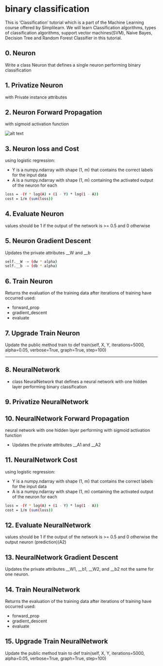 # binary classification
This is ‘Classification’ tutorial which is a part of the Machine Learning course offered by Simplilearn. We will learn Classification algorithms, types of classification algorithms, support vector machines(SVM), Naive Bayes, Decision Tree and Random Forest Classifier in this tutorial.

## 0. Neuron 
Write a class Neuron that defines a single neuron performing binary classification

## 1. Privatize Neuron
with Private instance attributes

## 2. Neuron Forward Propagation
with sigmoid activation function
 
![alt text](https://www.gstatic.com/education/formulas2/-1/en/sigmoid_function.svg)

## 3. Neuron loss and  Cost
using logistic regression:
* Y is a numpy.ndarray with shape (1, m) that contains the correct labels for the input data
* A is a numpy.ndarray with shape (1, m) containing the activated output of the neuron for each
```sh
loss = -(Y * log(A) + (1 - Y) * log(1 - A))
cost = 1/m (sum(loss))
```
## 4. Evaluate Neuron 
values should be 1 if the output of the network is >= 0.5 and 0 otherwise
## 5. Neuron Gradient Descent
Updates the private attributes __W and __b
```sh
self.__W -= (dw * alpha)
self.__b -= (db * alpha)
```
## 6. Train Neuron

Returns the evaluation of the training data after
iterations of training have occurred
used:
* forward_prop
* gradient_descent
* evaluate

## 7. Upgrade Train Neuron
Update the public method train to def train(self, X, Y, iterations=5000, alpha=0.05, verbose=True, graph=True, step=100)

-------------------------------------------------------------------------------------
## 8. NeuralNetwork 
* class NeuralNetwork that defines a neural network with one hidden layer performing binary classification
## 9. Privatize NeuralNetwork
## 10. NeuralNetwork Forward Propagation
neural network with one hidden layer performing
with sigmoid activation function
* Updates the private attributes __A1 and __A2
## 11. NeuralNetwork Cost
using logistic regression:
* Y is a numpy.ndarray with shape (1, m) that contains the correct labels for the input data
* A is a numpy.ndarray with shape (1, m) containing the activated output of the neuron for each
```sh
loss = -(Y * log(A) + (1 - Y) * log(1 - A))
cost = 1/m (sum(loss))
```
## 12. Evaluate NeuralNetwork
values should be 1 if the output of the network is >= 0.5 and 0 otherwise
the output neuron (prediction)(A2)
## 13. NeuralNetwork Gradient Descent
Updates the private attributes __W1, __b1, __W2, and __b2
not the same for one neuron.
## 14. Train NeuralNetwork 
Returns the evaluation of the training data after
iterations of training have occurred
used:
* forward_prop
* gradient_descent
* evaluate
## 15. Upgrade Train NeuralNetwork
Update the public method train to def train(self, X, Y, iterations=5000, alpha=0.05, verbose=True, graph=True, step=100)